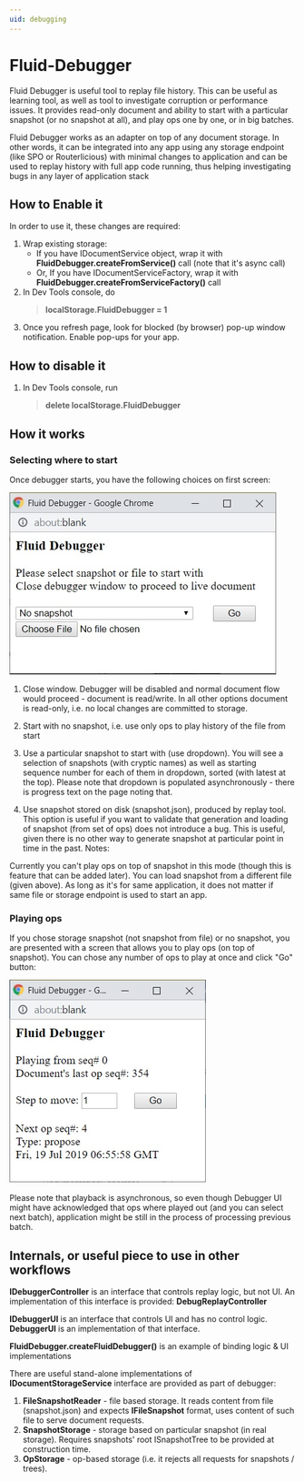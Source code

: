 ```yaml
---
uid: debugging
---
```


# Fluid-Debugger #

Fluid Debugger is useful tool to replay file history. This can be useful as learning tool, as well as tool to investigate corruption or performance issues. It provides read-only document and ability to start with a particular snapshot (or no snapshot at all), and play ops one by one, or in big batches.

Fluid Debugger works as an adapter on top of any document storage. In other words, it can be integrated into any app using any storage endpoint (like SPO or Routerlicious) with minimal changes to application and can be used to replay history with full app code running, thus helping investigating bugs in any layer of application stack 

## How to Enable it ##

In order to use it, these changes are required:

1. Wrap existing storage: 
    * If you have IDocumentService object, wrap it with __FluidDebugger.createFromService()__ call (note that it's async call) 
    * Or, If you have IDocumentServiceFactory, wrap it with __FluidDebugger.createFromServiceFactory()__ call
2. In Dev Tools console, do 
    > __localStorage.FluidDebugger = 1__
3. Once you refresh page, look for blocked (by browser) pop-up window notification. Enable pop-ups for your app. 

## How to disable it ##
1. In Dev Tools console, run
    > __delete localStorage.FluidDebugger__

## How it works ##

### Selecting where to start ###

Once debugger starts, you have the following choices on first screen: 

![picture alt](images/Screenshot1.jpg "Screenshot of debugger, first page")

1. Close window. Debugger will be disabled and normal document flow would proceed - document is read/write. In all other options document is read-only, i.e. no local changes are committed to storage. 

2. Start with no snapshot, i.e. use only ops to play history of the file from start 

3. Use a particular snapshot to start with (use dropdown). You will see a selection of snapshots (with cryptic names) as well as starting sequence number for each of them in dropdown, sorted (with latest at the top). Please note that dropdown is populated asynchronously - there is progress text on the page noting that. 

4. Use snapshot stored on disk (snapshot.json), produced by replay tool. This option is useful if you want to validate that generation and loading of snapshot (from set of ops) does not introduce a bug. This is useful, given there is no other way to generate snapshot at particular point in time in the past. Notes:  

Currently you can't play ops on top of snapshot in this mode (though this is feature that can be added later). 
You can load snapshot from a different file (given above). As long as it's for same application, it does not matter if same file or storage endpoint is used to start an app. 

### Playing ops ###

If you chose storage snapshot (not snapshot from file) or no snapshot, you are presented with a screen that allows you to play ops (on top of snapshot). You can chose any number of ops to play at once and click "Go" button: 

![picture alt](images/Screenshot2.jpg "Screenshot of debugger, second page")

Please note that playback is asynchronous, so even though Debugger UI might have acknowledged that ops where played out (and you can select next batch), application might be still in the process of processing previous batch. 

## Internals, or useful piece to use in other workflows ##

__IDebuggerController__ is an interface that controls replay logic, but not UI. An implementation of this interface is provided: __DebugReplayController__

__IDebuggerUI__ is an interface that controls UI and has no control logic. __DebuggerUI__ is an implementation of that interface. 

__FluidDebugger.createFluidDebugger()__ is an example of binding logic & UI implementations 

There are useful stand-alone implementations of __IDocumentStorageService__ interface are provided as part of debugger: 

1. __FileSnapshotReader__ - file based storage. It reads content from file (snapshot.json) and expects __IFileSnapshot__ format, uses content of such file to serve document requests. 
2. __SnapshotStorage__ - storage based on particular snapshot (in real storage). Requires snapshots' root ISnapshotTree to be provided at construction time. 
3. __OpStorage__ - op-based storage (i.e. it rejects all requests for snapshots / trees). 


